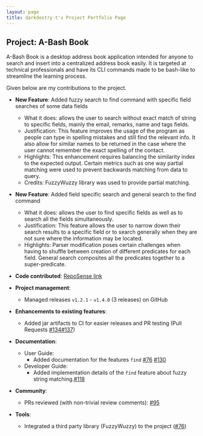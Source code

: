 ```yaml
---
layout: page
title: darkdestry-t's Project Portfolio Page
---
```


## Project: A-Bash Book

A-Bash Book is a desktop address book application intended for anyone to search and insert into a centralized address book easily. It is targeted at technical professionals and have its CLI commands made to be bash-like to streamline the learning process.

Given below are my contributions to the project.

* **New Feature**: Added fuzzy search to find command with specific field searches of some data fields
  * What it does: allows the user to search without exact match of string to specific fields, mainly the email, remarks, name and tags fields.
  * Justification: This feature improves the usage of the program as people can type in spelling mistakes and still find the relevant info. It also allow for similar names to be returned in the case where the user cannot remember the exact spelling of the contact.
  * Highlights: This enhancement requires balancing the similarity index to the expected output. Certain metrics such as one way partial matching were used to prevent backwards matching from data to query.
  * Credits: FuzzyWuzzy library was used to provide partial matching.

* **New Feature**: Added field specific search and general search to the find command
  * What it does: allows the user to find specific fields as well as to search all the fields simultaneously.
  * Justification: This feature allows the user to narrow down their search results to a specific field or to search generally when they are not sure where the information may be located.
  * Highlights: Parser modification poses certain challenges when having to shuffle between creation of different predicates for each field. General search composites all the predicates together to a super-predicate.

* **Code contributed**: [RepoSense link](https://nus-cs2103-ay2021s2.github.io/tp-dashboard/?search=CS2103T-T12-3&sort=groupTitle&sortWithin=title&timeframe=commit&mergegroup=&groupSelect=groupByRepos&breakdown=true&checkedFileTypes=docs~functional-code~test-code~other&since=2021-02-19&tabOpen=true&tabType=authorship&tabAuthor=DarkDestry-t&tabRepo=AY2021S2-CS2103T-T12-3%2Ftp%5Bmaster%5D&authorshipIsMergeGroup=false&authorshipFileTypes=docs~functional-code~test-code~other&authorshipIsBinaryFileTypeChecked=false)

* **Project management**:
  * Managed releases `v1.2.1` - `v1.4.0` (3 releases) on GitHub

* **Enhancements to existing features**:
  * Added jar artifacts to CI for easier releases and PR testing (Pull Requests [\#134](https://github.com/AY2021S2-CS2103T-T12-3/tp/pull/134)[\#137](https://github.com/AY2021S2-CS2103T-T12-3/tp/pull/134))

* **Documentation**:
  * User Guide:
    * Added documentation for the features `find` [\#76](https://github.com/AY2021S2-CS2103T-T12-3/tp/pull/76) [\#130](https://github.com/AY2021S2-CS2103T-T12-3/tp/pull/130)
  * Developer Guide:
    * Added implementation details of the `find` feature about fuzzy string matching.[\#118](https://github.com/AY2021S2-CS2103T-T12-3/tp/pull/118)

* **Community**:
  * PRs reviewed (with non-trivial review comments): [\#95](https://github.com/AY2021S2-CS2103T-T12-3/tp/pull/95)

* **Tools**:
  * Integrated a third party library (FuzzyWuzzy) to the project ([\#76](https://github.com/AY2021S2-CS2103T-T12-3/tp/pull/76))
